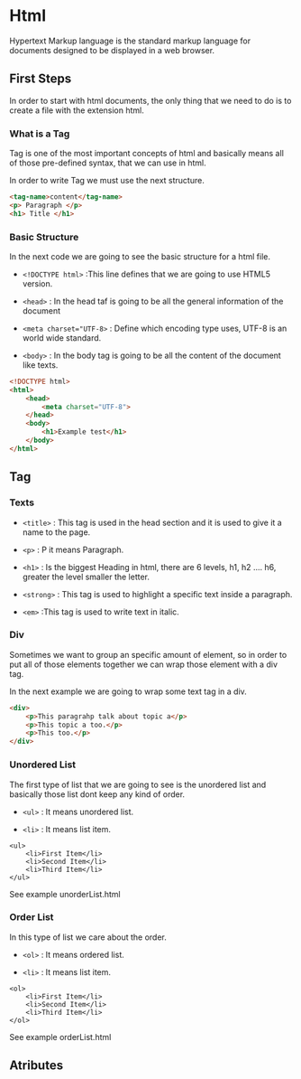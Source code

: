 ﻿# Html

Hypertext Markup language is the standard markup language for documents designed to be displayed in a web browser.

## First Steps

In order to start with html documents, the only thing that we need to do is to create a file with the extension html.

### What is a Tag

Tag is one of the most important concepts of html and basically means all of those pre-defined syntax, that we can use in html.

In order to write Tag we must use the next structure.

```html
<tag-name>content</tag-name>
<p> Paragraph </p>
<h1> Title </h1>
```

### Basic Structure

In the next code we are going to see the basic structure for a html file.

- `<!DOCTYPE html>` :This line defines that we are going to use HTML5 version.

- `<head>` : In the head taf is going to be all the general information of the document

- `<meta charset="UTF-8>` : Define which encoding type uses, UTF-8 is an world wide standard.

- `<body>` : In the body tag is going to be all the content of the document like texts.

````html
<!DOCTYPE html>
<html>
    <head>
        <meta charset="UTF-8">
    </head>
    <body>
        <h1>Example test</h1>
    </body>
</html>
````

## Tag

### Texts

- `<title>` : This tag is used in the head section and it is used to give it a name to the page.

- `<p>` : P it means Paragraph.

- `<h1>` : Is the biggest Heading in html, there are 6 levels, h1, h2 .... h6, greater the level smaller the letter.

- `<strong>` : This tag is used to highlight a specific text inside a paragraph.

- `<em>` :This tag is used to write text in italic.

### Div

Sometimes we want to group an specific amount of element, so in order to put all of those elements together we can wrap those element with a div tag.

In the next example we are going to wrap some text tag in a div.

```html
<div>
    <p>This paragrahp talk about topic a</p>
    <p>This topic a too.</p>
    <p>This too.</p>
</div>
```

### Unordered List

The first type of list that we are going to see is the unordered list and basically those list dont keep any kind of order.

- `<ul>` : It means unordered list.

- `<li>` : It means list item.

```htlm
<ul>
    <li>First Item</li>
    <li>Second Item</li>
    <li>Third Item</li>
</ul>
```

See example unorderList.html

### Order List

In this type of list we care about the order.

- `<ol>` : It means ordered list.

- `<li>` : It means list item.

```htlm
<ol>
    <li>First Item</li>
    <li>Second Item</li>
    <li>Third Item</li>
</ol>
```

See example orderList.html





## Atributes

